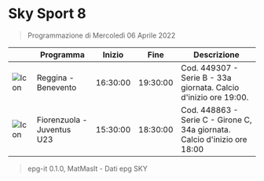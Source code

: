 # Sky Sport 8
> Programmazione di Mercoledì 06 Aprile 2022

||Programma|Inizio|Fine|Descrizione|
|---|---|---|---|---|
|![Icon](https://guidatv.sky.it/uuid/445e315b-564b-4f1d-9757-f86e1158c928/cover?md5ChecksumParam=8b6af94b72edfb367bce5ec2f4452660)|Reggina - Benevento|16:30:00|19:30:00|Cod. 449307 - Serie B - 33a giornata. Calcio d&#039;inizio ore 19:00.
|![Icon](https://guidatv.sky.it/uuid/fd229ad3-3e8b-44e8-a2e9-6b0d649be079/cover?md5ChecksumParam=4cb2a9e9e85195e59c31eec24fb0126c)|Fiorenzuola - Juventus U23|15:30:00|18:30:00|Cod. 448863 - Serie C - Girone C, 34a giornata. Calcio d&#039;inizio ore 18:00



 > epg-it 0.1.0, MatMasIt - Dati epg SKY